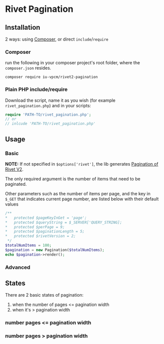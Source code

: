 # Rivet Pagination
## Installation
2 ways: using [Composer](https://getcomposer.org/), or direct `include`/`require`

### Composer
run the following in your composer project's root folder, where the `composer.json` resides.
```shell
composer require iu-vpcm/rivet2-pagination
```
### Plain PHP include/require
Download the script, name it as you wish (for example `rivet_pagination.php`) and in your scripts:
```php
require 'PATH-TO/rivet_pagination.php';
// or 
// inlcude 'PATH-TO/rivet_pagination.php'
```
## Usage
### Basic
**NOTE:** If not specified in `$options['rivet']`, the lib generates [Pagination of Rivet V2](https://v2.rivet.iu.edu/docs/components/pagination/).

The only required argument is the number of items that need to be paginated.

Other parameters such as the number of items per page, and the key in `$_GET` that indicates current page number, are listed below with their default values
```PHP
/**
*   protected $pageKeyInGet = 'page';
*   protected $queryString = $_SERVER['QUERY_STRING];
*   protected $perPage = 9;
*   protected $paginationLength = 5;
*   protected $rivetVersion = 2;
 */
$totalNumItems = 100;
$pagination = new Pagination($totalNumItems);
echo $pagination->render();
```

### Advanced


## States
There are 2 basic states of pagination:
1. when the number of pages <= pagination width
2. when it's > pagination width

### number pages <= pagination width
### number pages > pagination width
